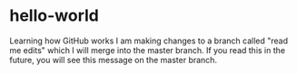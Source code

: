 # hello-world
Learning how GitHub works
I am making changes to a branch called "read me edits" which I will merge into the master branch. If you read this in the future, you will see this message on the master branch. 
